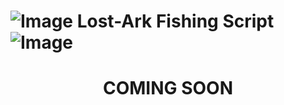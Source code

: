 # ![Image](https://static.wikia.nocookie.net/lostark_gamepedia/images/1/11/Fishing_trade_skill_icon.png/revision/latest/scale-to-width-down/48?cb=20220524044645)  Lost-Ark Fishing Script ![Image](https://static.wikia.nocookie.net/lostark_gamepedia/images/1/11/Fishing_trade_skill_icon.png/revision/latest/scale-to-width-down/48?cb=20220524044645)

<div align="center">
  <h1>COMING SOON</h1>
  </div>
